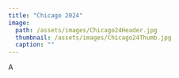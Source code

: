 ```yaml
---
title: "Chicago 2024"
image: 
  path: /assets/images/Chicago24Header.jpg
  thumbnail: /assets/images/Chicago24Thumb.jpg
  caption: ""
---
```

A